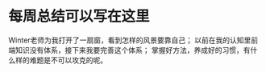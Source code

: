 # 每周总结可以写在这里
Winter老师为我打开了一扇窗，看到怎样的风景要靠自己；
以前在我的认知里前端知识没有体系，接下来我要完善这个体系；
掌握好方法，养成好的习惯，有什么样的难题是不可以攻克的呢。